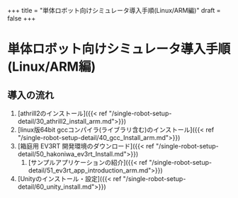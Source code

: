 +++
title = "単体ロボット向けシミュレータ導入手順(Linux/ARM編)"
draft = false
+++
# 単体ロボット向けシミュレータ導入手順(Linux/ARM編)



## 導入の流れ

1. [athrill2のインストール]({{< ref "/single-robot-setup-detail/30_athrill2_install_arm.md">}})
1. [linux版64bit gccコンパイラ(ライブラリ含む)のインストール]({{< ref "/single-robot-setup-detail/40_gcc_Install_arm.md">}})
1. [箱庭用 EV3RT 開発環境のダウンロード]({{< ref "/single-robot-setup-detail/50_hakoniwa_ev3rt_Install.md">}})
    1. [サンプルアプリケーションの紹介]({{< ref "/single-robot-setup-detail/51_ev3rt_app_introduction_arm.md">}})
1. [Unityのインストール・設定]({{< ref "/single-robot-setup-detail/60_unity_install.md">}})



